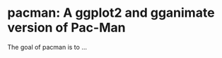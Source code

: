 
<!-- README.md is generated from README.Rmd. Please edit that file -->

# pacman: A ggplot2 and gganimate version of Pac-Man

<!-- badges: start -->

<!-- badges: end -->

The goal of pacman is to …
